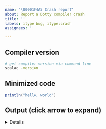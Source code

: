 ```yaml
---
name: "\U0001F4A5 Crash report"
about: Report a Dotty compiler crash
title: ''
labels: itype:bug, itype:crash
assignees: ''

---
```


## Compiler version

``` bash
# get compiler version via command line
scalac -version
```

## Minimized code

```Scala
println("hello, world")
```

## Output (click arrow to expand)
<details>

```scala
// TODO add output here
```
</details>
